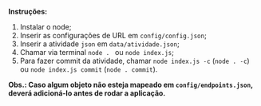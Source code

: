 <b>Instruções:</b>

1. Instalar o node;
2. Inserir as configurações de URL em `config/config.json`;
3. Inserir a atividade `json` em `data/atividade.json`;
4. Chamar via terminal `node . ` ou `node index.js`;
5. Para fazer commit da atividade, chamar `node index.js -c` (`node . -c`) ou `node index.js commit` (`node . commit`).

<b>Obs.: Caso algum objeto não esteja mapeado em `config/endpoints.json`, deverá adicioná-lo antes de rodar a aplicação.</b>
